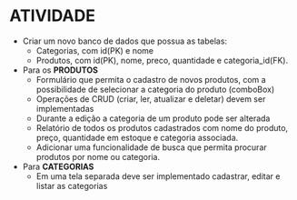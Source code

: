 # ATIVIDADE
- Criar um novo banco de dados que possua as tabelas:
    - Categorias, com id(PK) e nome
    - Produtos, com id(PK), nome, preco, quantidade e categoria_id(FK).
- Para os **PRODUTOS**
    - Formulário que permita o cadastro de novos produtos, com a possibilidade de selecionar a categoria do produto (comboBox)
    - Operações de CRUD (criar, ler, atualizar e deletar) devem ser implementadas
    - Durante a edição a categoria de um produto pode ser alterada
    - Relatório de todos os produtos cadastrados com nome do produto, preço, quantidade em estoque e categoria associada.
    - Adicionar uma funcionalidade de busca que permita procurar produtos por nome ou categoria.
- Para **CATEGORIAS**
    - Em uma tela separada deve ser implementado cadastrar, editar e listar as categorias
